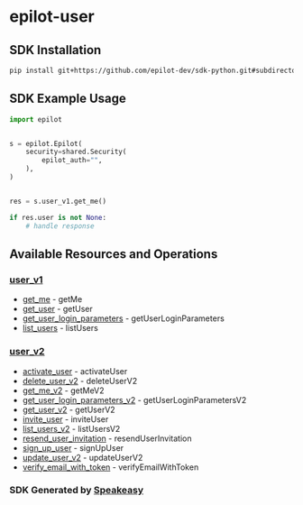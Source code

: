 # epilot-user

<!-- Start SDK Installation -->
## SDK Installation

```bash
pip install git+https://github.com/epilot-dev/sdk-python.git#subdirectory=user
```
<!-- End SDK Installation -->

## SDK Example Usage
<!-- Start SDK Example Usage -->
```python
import epilot


s = epilot.Epilot(
    security=shared.Security(
        epilot_auth="",
    ),
)


res = s.user_v1.get_me()

if res.user is not None:
    # handle response
```
<!-- End SDK Example Usage -->

<!-- Start SDK Available Operations -->
## Available Resources and Operations


### [user_v1](docs/userv1/README.md)

* [get_me](docs/userv1/README.md#get_me) - getMe
* [get_user](docs/userv1/README.md#get_user) - getUser
* [get_user_login_parameters](docs/userv1/README.md#get_user_login_parameters) - getUserLoginParameters
* [list_users](docs/userv1/README.md#list_users) - listUsers

### [user_v2](docs/userv2/README.md)

* [activate_user](docs/userv2/README.md#activate_user) - activateUser
* [delete_user_v2](docs/userv2/README.md#delete_user_v2) - deleteUserV2
* [get_me_v2](docs/userv2/README.md#get_me_v2) - getMeV2
* [get_user_login_parameters_v2](docs/userv2/README.md#get_user_login_parameters_v2) - getUserLoginParametersV2
* [get_user_v2](docs/userv2/README.md#get_user_v2) - getUserV2
* [invite_user](docs/userv2/README.md#invite_user) - inviteUser
* [list_users_v2](docs/userv2/README.md#list_users_v2) - listUsersV2
* [resend_user_invitation](docs/userv2/README.md#resend_user_invitation) - resendUserInvitation
* [sign_up_user](docs/userv2/README.md#sign_up_user) - signUpUser
* [update_user_v2](docs/userv2/README.md#update_user_v2) - updateUserV2
* [verify_email_with_token](docs/userv2/README.md#verify_email_with_token) - verifyEmailWithToken
<!-- End SDK Available Operations -->

### SDK Generated by [Speakeasy](https://docs.speakeasyapi.dev/docs/using-speakeasy/client-sdks)
